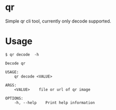 # qr

Simple qr cli tool, currently only decode supported.

# Usage

```
$ qr decode  -h

Decode qr

USAGE:
    qr decode <VALUE>

ARGS:
    <VALUE>    file or url of qr image

OPTIONS:
    -h, --help    Print help information
```
